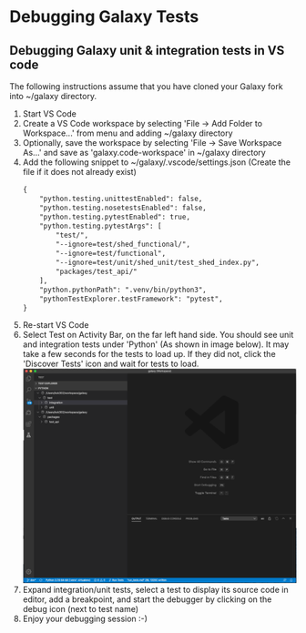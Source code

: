# Debugging Galaxy Tests

## Debugging Galaxy unit & integration tests in VS code 

The following instructions assume that you have cloned your Galaxy fork into ~/galaxy directory.

1. Start VS Code
2. Create a VS Code workspace by selecting 'File -> Add Folder to Workspace...' from menu and adding ~/galaxy directory
3. Optionally, save the workspace by selecting 'File -> Save Workspace As...' and save as 'galaxy.code-workspace' in ~/galaxy directory 
2. Add the following snippet to ~/galaxy/.vscode/settings.json (Create the file if it does not already exist)
    ```
    {
        "python.testing.unittestEnabled": false,
        "python.testing.nosetestsEnabled": false,
        "python.testing.pytestEnabled": true,
        "python.testing.pytestArgs": [
            "test/",
            "--ignore=test/shed_functional/",
            "--ignore=test/functional",
            "--ignore=test/unit/shed_unit/test_shed_index.py",
            "packages/test_api/"
        ],
        "python.pythonPath": ".venv/bin/python3",
        "pythonTestExplorer.testFramework": "pytest",
    }
    ```
3. Re-start VS Code
4. Select Test on Activity Bar, on the far left hand side. You should see unit and integration tests under 'Python' (As shown in image below). It may take a few seconds for the tests to load up. If they did not, click the 'Discover Tests' icon and wait for tests to load.  
![VS Code Tests](tests.png) 
5. Expand integration/unit tests, select a test to display its source code in editor, add a breakpoint, and start the debugger by clicking on the debug icon (next to test name)
6. Enjoy your debugging session :-)